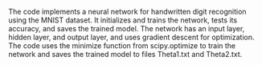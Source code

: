 The code implements a neural network for handwritten digit recognition using the MNIST dataset. It initializes and trains the network, tests its accuracy, and saves the trained model. The network has an input layer, hidden layer, and output layer, and uses gradient descent for optimization. The code uses the minimize function from scipy.optimize to train the network and saves the trained model to files Theta1.txt and Theta2.txt.
